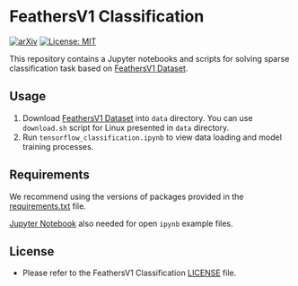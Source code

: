 # FeathersV1 Classification

[![arXiv](https://img.shields.io/badge/arXiv-2004.08606-b31b1b.svg)](https://arxiv.org/abs/2004.08606)
[![License: MIT](https://img.shields.io/badge/License-MIT-green.svg)](https://opensource.org/licenses/MIT)

This repository contains a Jupyter notebooks and scripts for solving sparse classification task based on [FeathersV1 Dataset](https://github.com/feathers-dataset/feathersv1-dataset).

## Usage

1. Download [FeathersV1 Dataset](https://github.com/feathers-dataset/feathersv1-dataset) into `data` directory. You can use `download.sh` script for Linux presented in `data` directory.
2. Run `tensorflow_classification.ipynb` to view data loading and model training processes.

## Requirements

We recommend using the versions of packages provided in the [requirements.txt](https://github.com/feathers-dataset/feathersv1-classification/blob/master/requirements.txt) file.

[Jupyter Notebook](https://jupyter.org/) also needed for open `ipynb` example files.

## License

* Please refer to the FeathersV1 Classification [LICENSE](https://github.com/feathers-dataset/feathersv1-classification/blob/master/LICENSE) file.
